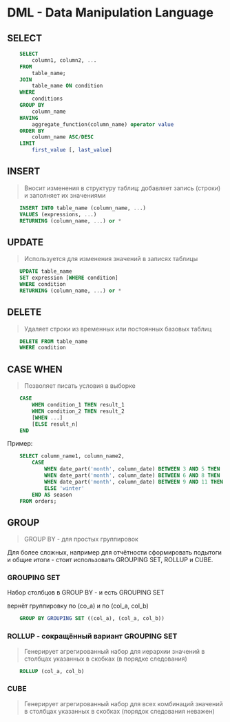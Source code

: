 # DML - Data Manipulation Language

## SELECT
```sql
    SELECT 
        column1, column2, ...
    FROM 
        table_name;
    JOIN 
        table_name ON condition
    WHERE 
        conditions
    GROUP BY 
        column_name
    HAVING 
        aggregate_function(column_name) operator value
    ORDER BY 
        column_name ASC/DESC
    LIMIT 
        first_value [, last_value]
```

## INSERT

> Вносит изменения в структуру таблиц: 
> добавляет запись (строки) и заполняет их значениями

```sql
    INSERT INTO table_name (column_name, ...) 
    VALUES (expressions, ...)
    RETURNING (column_name, ...) or *
```


## UPDATE

> Используется для изменения значений в записях таблицы

```sql
    UPDATE table_name 
    SET expression [WHERE condition]
    WHERE condition
    RETURNING (column_name, ...) or *
```

## DELETE

> Удаляет строки из временных или постоянных базовых таблиц

```sql
    DELETE FROM table_name 
    WHERE condition
```

## CASE WHEN

> Позволяет писать условия в выборке 

```sql
    CASE
        WHEN condition_1 THEN result_1
        WHEN condition_2 THEN result_2
        [WHEN ...]
        [ELSE result_n]
    END
```

Пример:

```sql
    SELECT column_name1, column_name2,
        CASE
            WHEN date_part('month', column_date) BETWEEN 3 AND 5 THEN 'spring'
            WHEN date_part('month', column_date) BETWEEN 6 AND 8 THEN 'summer'
            WHEN date_part('month', column_date) BETWEEN 9 AND 11 THEN 'autumn'
            ELSE 'winter'
        END AS season
    FROM orders;
```

## GROUP

> GROUP BY - для простых группировок

Для более сложных, например для отчётности сформировать подытоги и общие итоги - стоит использовать GROUPING SET, ROLLUP и CUBE.

### GROUPING SET
Набор столбцов в GROUP BY - и есть GROUPING SET

вернёт группировку по (со_а) и по (col_a, col_b)
```sql
    GROUP BY GROUPING SET ((col_a), (col_a, col_b))
```

### ROLLUP - сокращённый вариант GROUPING SET

> Генерирует агрегированный набор для иерархии значений в столбцах указанных в скобках (в порядке следования)

```sql
    ROLLUP (col_a, col_b)
```

### CUBE 

> Генерирует агрегированный набор для всех комбинаций значений в столбцах указанных в скобках (порядок следования неважен)
